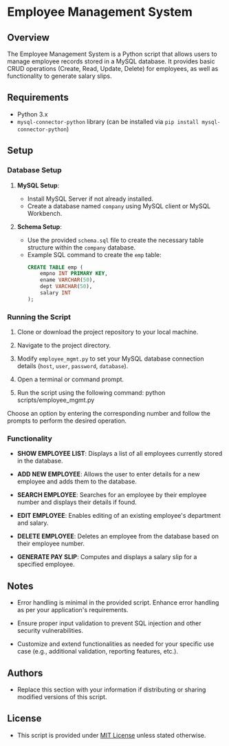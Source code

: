 # Employee Management System

## Overview

The Employee Management System is a Python script that allows users to manage employee records stored in a MySQL database. It provides basic CRUD operations (Create, Read, Update, Delete) for employees, as well as functionality to generate salary slips.

## Requirements

- Python 3.x
- `mysql-connector-python` library (can be installed via `pip install mysql-connector-python`)

## Setup

### Database Setup

1. **MySQL Setup**:
   - Install MySQL Server if not already installed.
   - Create a database named `company` using MySQL client or MySQL Workbench.
   
2. **Schema Setup**:
   - Use the provided `schema.sql` file to create the necessary table structure within the `company` database.
   - Example SQL command to create the `emp` table:
     ```sql
     CREATE TABLE emp (
         empno INT PRIMARY KEY,
         ename VARCHAR(50),
         dept VARCHAR(50),
         salary INT
     );
     ```

### Running the Script

1. Clone or download the project repository to your local machine.

2. Navigate to the project directory.

3. Modify `employee_mgmt.py` to set your MySQL database connection details (`host`, `user`, `password`, `database`).

4. Open a terminal or command prompt.

5. Run the script using the following command:
python scripts/employee_mgmt.py


Choose an option by entering the corresponding number and follow the prompts to perform the desired operation.

### Functionality

- **SHOW EMPLOYEE LIST**: Displays a list of all employees currently stored in the database.
  
- **ADD NEW EMPLOYEE**: Allows the user to enter details for a new employee and adds them to the database.
  
- **SEARCH EMPLOYEE**: Searches for an employee by their employee number and displays their details if found.
  
- **EDIT EMPLOYEE**: Enables editing of an existing employee's department and salary.
  
- **DELETE EMPLOYEE**: Deletes an employee from the database based on their employee number.
  
- **GENERATE PAY SLIP**: Computes and displays a salary slip for a specified employee.

## Notes

- Error handling is minimal in the provided script. Enhance error handling as per your application's requirements.
  
- Ensure proper input validation to prevent SQL injection and other security vulnerabilities.
  
- Customize and extend functionalities as needed for your specific use case (e.g., additional validation, reporting features, etc.).

## Authors

- Replace this section with your information if distributing or sharing modified versions of this script.

## License

- This script is provided under [MIT License](https://opensource.org/licenses/MIT) unless stated otherwise.

